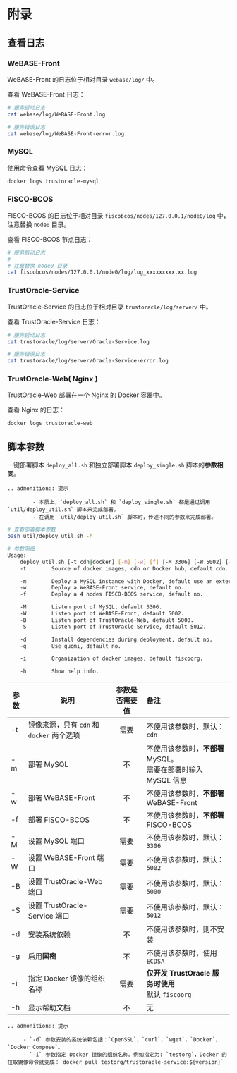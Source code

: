 # 附录

<span id="check_log"/>

## 查看日志
### WeBASE-Front
WeBASE-Front 的日志位于相对目录 `webase/log/` 中。

查看 WeBASE-Front 日志：

```Bash
# 服务启动日志
cat webase/log/WeBASE-Front.log

# 服务错误日志
cat webase/log/WeBASE-Front-error.log
```
### MySQL
使用命令查看 MySQL 日志：

```Bash
docker logs trustoracle-mysql
```
### FISCO-BCOS
FISCO-BCOS 的日志位于相对目录 `fiscobcos/nodes/127.0.0.1/node0/log` 中，注意替换 `node0` 目录。

查看 FISCO-BCOS 节点日志：

```Bash
# 服务启动日志
#
# 注意替换 node0 目录
cat fiscobcos/nodes/127.0.0.1/node0/log/log_xxxxxxxxx.xx.log
```

### TrustOracle-Service
TrustOracle-Service 的日志位于相对目录 `trustoracle/log/server/` 中。

查看 TrustOracle-Service 日志：

```Bash
# 服务启动日志
cat trustoracle/log/server/Oracle-Service.log

# 服务错误日志
cat trustoracle/log/server/Oracle-Service-error.log
```

### TrustOracle-Web( Nginx )
TrustOracle-Web 部署在一个 Nginx 的 Docker 容器中。

查看 Nginx 的日志：

```
docker logs trustoracle-web
```

<span id="shell_script_param"/>

## 脚本参数
一键部署脚本 `deploy_all.sh` 和独立部署脚本 `deploy_single.sh` 脚本的**参数相同**。

```eval_rst
.. admonition:: 提示

     	- 本质上，`deploy_all.sh` 和 `deploy_single.sh` 都是通过调用 `util/deploy_util.sh` 脚本来完成部署。
     	- 在调用 `util/deploy_util.sh` 脚本时，传递不同的参数来完成部署。
```

```Bash
# 查看部署脚本参数
bash util/deploy_util.sh -h

# 参数明细
Usage:
    deploy_util.sh [-t cdn|docker] [-m] [-w] [f] [-M 3306] [-W 5002] [-B 5000] [-S 5012] [-d] [-g] [-i fiscoorg] [-h]
    -t        Source of docker images, cdn or Docker hub, default cdn.

    -m        Deploy a MySQL instance with Docker, default use an external MySQL service.
    -w        Deploy a WeBASE-Front service, default no.
    -f        Deploy a 4 nodes FISCO-BCOS service, default no.

    -M        Listen port of MySQL, default 3306.
    -W        Listen port of WeBASE-Front, default 5002.
    -B        Listen port of TrustOracle-Web, default 5000.
    -S        Listen port of TrustOracle-Service, default 5012.

    -d        Install dependencies during deployment, default no.
    -g        Use guomi, default no.

    -i        Organization of docker images, default fiscoorg.

    -h        Show help info.
```


| 参数 | 说明  | 参数是否需要值  |  备注 |
|---|---|:---:|:---|
| -t  |  镜像来源，只有 `cdn` 和 `docker` 两个选项  | 需要 | 不使用该参数时，默认：`cdn`  |
| -m  |  部署 MySQL  | 不 |  不使用该参数时，**不部署** MySQL。<br />需要在部署时输入 MySQL 信息  |
| -w  |  部署 WeBASE-Front    | 不 |  不使用该参数时，**不部署** WeBASE-Front  |
| -f  |  部署 FISCO-BCOS | 不 |  不使用该参数时，**不部署** FISCO-BCOS  |
| -M  |  设置 MySQL 端口 | 需要 |  不使用该参数时，默认：`3306` |
| -W  |  设置 WeBASE-Front  端口 | 需要 | 不使用该参数时，默认：`5002` |
| -B  |  设置 TrustOracle-Web 端口 | 需要 | 不使用该参数时，默认：`5000` |
| -S  |  设置 TrustOracle-Service 端口 | 需要 | 不使用该参数时，默认：`5012` |
| -d  | 安装系统依赖 | 不  |    不使用该参数时，则不安装 |
| -g  |  启用**国密**   | 不 |  不使用该参数时，使用 `ECDSA`  |
| -i  | 指定 Docker 镜像的组织名称 |需要  |  **仅开发 TrustOracle 服务时使用** <br /> 默认 `fiscoorg`  |
| -h  | 显示帮助文档 | 不  | 无  |    

```eval_rst
.. admonition:: 提示

     - `-d` 参数安装的系统依赖包括：`OpenSSL`，`curl`，`wget`，`Docker`，`Docker Compose`。
     - `-i` 参数指定 Docker 镜像的组织名称。例如指定为: `testorg`，Docker 的拉取镜像命令就变成：`docker pull testorg/trustoracle-service:${version}` 
```